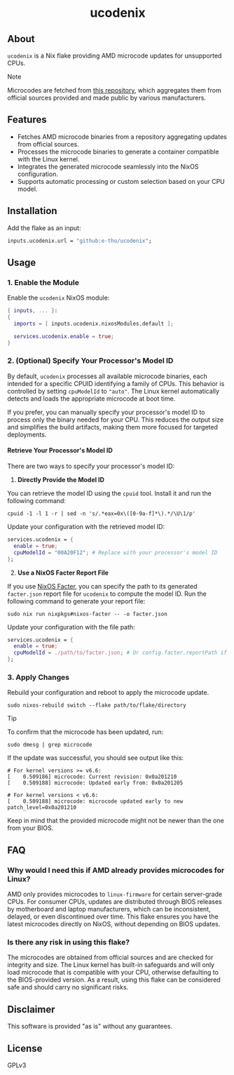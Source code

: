 <div align="center">
  <h1>ucodenix</h1>
</div>

## About

`ucodenix` is a Nix flake providing AMD microcode updates for unsupported CPUs.

> [!NOTE]
> Microcodes are fetched from [this repository](https://github.com/platomav/CPUMicrocodes), which aggregates them from official sources provided and made public by various manufacturers.

## Features

- Fetches AMD microcode binaries from a repository aggregating updates from official sources.
- Processes the microcode binaries to generate a container compatible with the Linux kernel.
- Integrates the generated microcode seamlessly into the NixOS configuration.
- Supports automatic processing or custom selection based on your CPU model.

## Installation

Add the flake as an input:

```nix
inputs.ucodenix.url = "github:e-tho/ucodenix";
```

## Usage

### 1. Enable the Module

Enable the `ucodenix` NixOS module:

```nix
{ inputs, ... }:
{
  imports = [ inputs.ucodenix.nixosModules.default ];

  services.ucodenix.enable = true;
}
```

### 2. (Optional) Specify Your Processor's Model ID

By default, `ucodenix` processes all available microcode binaries, each intended for a specific CPUID identifying a family of CPUs. This behavior is controlled by setting `cpuModelId` to `"auto"`. The Linux kernel automatically detects and loads the appropriate microcode at boot time.

If you prefer, you can manually specify your processor's model ID to process only the binary needed for your CPU. This reduces the output size and simplifies the build artifacts, making them more focused for targeted deployments.

#### Retrieve Your Processor's Model ID

There are two ways to specify your processor's model ID:

1. **Directly Provide the Model ID**

You can retrieve the model ID using the `cpuid` tool. Install it and run the following command:

```shell
cpuid -1 -l 1 -r | sed -n 's/.*eax=0x\([0-9a-f]*\).*/\U\1/p'
```

Update your configuration with the retrieved model ID:

```nix
services.ucodenix = {
  enable = true;
  cpuModelId = "00A20F12"; # Replace with your processor's model ID
};
```

2. **Use a NixOS Facter Report File**

If you use [NixOS Facter](https://github.com/numtide/nixos-facter), you can specify the path to its generated `facter.json` report file for `ucodenix` to compute the model ID. Run the following command to generate your report file:

```shell
sudo nix run nixpkgs#nixos-facter -- -o facter.json
```

Update your configuration with the file path:

```nix
services.ucodenix = {
  enable = true;
  cpuModelId = ./path/to/facter.json; # Or config.facter.reportPath if specified
};
```

### 3. Apply Changes

Rebuild your configuration and reboot to apply the microcode update.

```shell
sudo nixos-rebuild switch --flake path/to/flake/directory
```

> [!TIP]
>
> To confirm that the microcode has been updated, run:
>
> ```shell
> sudo dmesg | grep microcode
> ```
>
> If the update was successful, you should see output like this:
>
> ```shell
> # For kernel versions >= v6.6:
> [    0.509186] microcode: Current revision: 0x0a201210
> [    0.509188] microcode: Updated early from: 0x0a201205
>
> # For kernel versions < v6.6:
> [    0.509188] microcode: microcode updated early to new patch_level=0x0a201210
> ```
>
> Keep in mind that the provided microcode might not be newer than the one from your BIOS.

## FAQ

### Why would I need this if AMD already provides microcodes for Linux?

AMD only provides microcodes to `linux-firmware` for certain server-grade CPUs. For consumer CPUs, updates are distributed through BIOS releases by motherboard and laptop manufacturers, which can be inconsistent, delayed, or even discontinued over time. This flake ensures you have the latest microcodes directly on NixOS, without depending on BIOS updates.

### Is there any risk in using this flake?

The microcodes are obtained from official sources and are checked for integrity and size. The Linux kernel has built-in safeguards and will only load microcode that is compatible with your CPU, otherwise defaulting to the BIOS-provided version. As a result, using this flake can be considered safe and should carry no significant risks.

## Disclaimer

This software is provided "as is" without any guarantees.

## License

GPLv3
